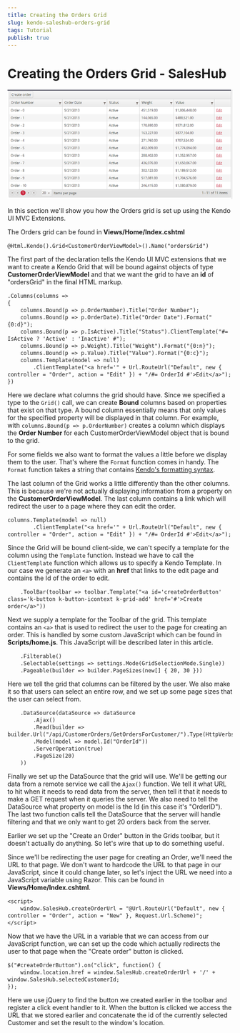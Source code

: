 ```yaml
---
title: Creating the Orders Grid
slug: kendo-saleshub-orders-grid
tags: Tutorial
publish: true
---
```


# Creating the Orders Grid - SalesHub

![kendo-saleshub-orders-grid-screenshot](images/kendo-saleshub-orders-grid-screenshot.png)

In this section we'll show you how the Orders grid is set up using the Kendo UI MVC Extensions.

The Orders grid can be found in **Views/Home/Index.cshtml**

    @Html.Kendo().Grid<CustomerOrderViewModel>().Name("ordersGrid")

The first part of the declaration tells the Kendo UI MVC extensions that we want to create a Kendo Grid that will be bound against objects of type **CustomerOrderViewModel** and that we want the grid
to have an **id** of "ordersGrid" in the final HTML markup.

    .Columns(columns =>
    {
        columns.Bound(p => p.OrderNumber).Title("Order Number");
        columns.Bound(p => p.OrderDate).Title("Order Date").Format("{0:d}");
        columns.Bound(p => p.IsActive).Title("Status").ClientTemplate("#= IsActive ? 'Active' : 'Inactive' #");
        columns.Bound(p => p.Weight).Title("Weight").Format("{0:n}");
        columns.Bound(p => p.Value).Title("Value").Format("{0:c}");
        columns.Template(model => null)
            .ClientTemplate("<a href='" + Url.RouteUrl("Default", new { controller = "Order", action = "Edit" }) + "/#= OrderId #'>Edit</a>");
    })

Here we declare what columns the grid should have. Since we specified a type to the `Grid()`
call, we can create **Bound** columns based on properties that exist on that type. A bound column
essentially means that only values for the specified property will be displayed in that column.
For example, with `columns.Bound(p => p.OrderNumber)` creates a column which displays the **Order
Number**
for each CustomerOrderViewModel object that is bound to the grid.

For some fields we also want to format the values a little before we display them to the user.
That's where the `Format` function comes in handy. The `Format` function takes a string that
contains [Kendo's formatting syntax](/api/framework/kendo#methods-format).

The last column of the Grid works a little differently than the other columns. This is because
we're not actually displaying information from a property on the **CustomerOrderViewModel**. The
last column contains a link which will redirect the user to a page where they can edit the order.

    columns.Template(model => null)
            .ClientTemplate("<a href='" + Url.RouteUrl("Default", new { controller = "Order", action = "Edit" }) + "/#= OrderId #'>Edit</a>");

Since the Grid will be bound client-side, we can't specify a template for the column using the
`Template` function. Instead we have to call the `ClientTemplate` function which allows us to
specify a Kendo Template. In our case we generate an `<a>` with an **href** that links to
the edit page and contains the Id of the order to edit.

        .ToolBar(toolbar => toolbar.Template("<a id='createOrderButton' class='k-button k-button-icontext k-grid-add' href='#'>Create order</a>"))

Next we supply a template for the Toolbar of the grid. This template contains an `<a>` that
is used to redirect the user to the page for creating an order. This is handled by some custom JavaScript which can be found in **Scripts/home.js**.
This JavaScript will be described later in this article.

        .Filterable()
        .Selectable(settings => settings.Mode(GridSelectionMode.Single))
        .Pageable(builder => builder.PageSizes(new[] { 20, 30 }))

Here we tell the grid that columns can be filtered by the user. We also make it so that users can
select an entire row, and we set up some page sizes that the user can select from.

        .DataSource(dataSource => dataSource
            .Ajax()
            .Read(builder => builder.Url("/api/CustomerOrders/GetOrdersForCustomer/").Type(HttpVerbs.Get))
            .Model(model => model.Id("OrderId"))
            .ServerOperation(true)
            .PageSize(20)
        ))

Finally we set up the DataSource that the grid will use. We'll be getting our data from a remote
service we call the `Ajax()` function. We tell it what URL to hit when it needs to read data
from the server, then tell it that it needs to make a GET request when it queries the server.
We also need to tell the DataSource what property on model is the Id (in this case it's "OrderID").
The last two function calls tell the DataSource that the server will handle filtering and that we
only want to get 20 orders back from the server.

Earlier we set up the "Create an Order" button in the Grids toolbar, but it doesn't actually do
anything. So let's wire that up to do something useful.

Since we'll be redirecting the user page for creating an Order, we'll need the URL to that page. We
don't want to hardcode the URL to that page in our JavaScript, since it could change later, so let's
inject the URL we need into a JavaScript variable using Razor. This can be found in **Views/Home/Index.cshtml**.

    <script>
        window.SalesHub.createOrderUrl = "@Url.RouteUrl("Default", new { controller = "Order", action = "New" }, Request.Url.Scheme)";
    </script>

Now that we have the URL in a variable that we can access from our JavaScript function, we can
set up the code which actually redirects the user to that page when the "Create order" button
is clicked.

    $("#createOrderButton").on("click", function() {
        window.location.href = window.SalesHub.createOrderUrl + '/' + window.SalesHub.selectedCustomerId;
    });

Here we use jQuery to find the button we created earlier in the toolbar and register a click
event handler to it. When the button is clicked we access the URL that we stored earlier and
concatenate the id of the currently selected Customer and set the result to the window's location.